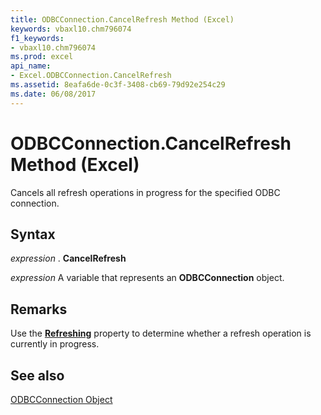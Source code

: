 ```yaml
---
title: ODBCConnection.CancelRefresh Method (Excel)
keywords: vbaxl10.chm796074
f1_keywords:
- vbaxl10.chm796074
ms.prod: excel
api_name:
- Excel.ODBCConnection.CancelRefresh
ms.assetid: 8eafa6de-0c3f-3408-cb69-79d92e254c29
ms.date: 06/08/2017
---
```



# ODBCConnection.CancelRefresh Method (Excel)

Cancels all refresh operations in progress for the specified ODBC connection.


## Syntax

 _expression_ . **CancelRefresh**

 _expression_ A variable that represents an **ODBCConnection** object.


## Remarks

Use the  **[Refreshing](Excel.ODBCConnection.Refreshing.md)** property to determine whether a refresh operation is currently in progress.


## See also


[ODBCConnection Object](Excel.ODBCConnection.md)

